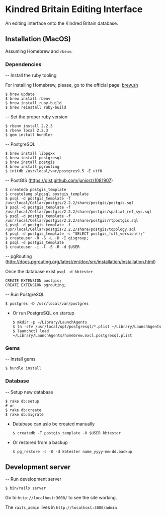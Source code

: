
# Kindred Britain Editing Interface

An editing interface onto the Kindred Britain database.

## Installation (MacOS)
Assuming Homebrew and `rbenv`.

### Dependencies

-- Install the ruby tooling

For installing Homebrew, please, go to the official page: [brew.sh](http://brew.sh/)

```
$ brew update
$ brew install rbenv
$ brew install ruby-build
$ brew reinstall ruby-build
```

-- Set the proper ruby version

```
$ rbenv install 2.2.3
$ rbenv local 2.2.3
$ gem install bundler
```

-- PostgreSQL

```
$ brew install libpqxx
$ brew install postgresql
$ brew install postgis
$ brew install pgrouting
$ initdb /usr/local/var/postgres9.5 -E utf8
```

-- PostGIS (https://gist.github.com/juniorz/1081907)

```
$ createdb postgis_template
$ createlang plpgsql postgis_template
$ psql -d postgis_template -f /usr/local/Cellar/postgis/2.2.2/share/postgis/postgis.sql
$ psql -d postgis_template -f /usr/local/Cellar/postgis/2.2.2/share/postgis/spatial_ref_sys.sql
$ psql -d postgis_template -f /usr/local/Cellar/postgis/2.2.2/share/postgis/rtpostgis.sql
$ psql -d postgis_template -f /usr/local/Cellar/postgis/2.2.2/share/postgis/topology.sql
$ psql -d postgis_template -c "SELECT postgis_full_version();"
$ createuser -R -S -L -D -I gisgroup;
$ psql -d postgis_template
$ createuser -i -l -S -R -d $USER
```

-- pgRouting (http://docs.pgrouting.org/latest/en/doc/src/installation/installation.html)

Once the database exist `psql -d kbtester`

```
CREATE EXTENSION postgis;
CREATE EXTENSION pgrouting;
```

-- Run PostgreSQL

	$ postgres -D /usr/local/var/postgres

- Or run PostgreSQL on startup

	```
	$ mkdir -p ~/Library/LaunchAgents
	$ ln -sfv /usr/local/opt/postgresql/*.plist ~/Library/LaunchAgents
	$ launchctl load ~/Library/LaunchAgents/homebrew.mxcl.postgresql.plist
	```

### Gems
-- Install gems

```
$ bundle install
```

### Database
-- Setup new database

	$ rake db:setup
	# or
	$ rake db:create
	$ rake db:migrate
	

- Database can aslo be created manually

	```
	$ createdb -T postgis_template -O $USER kbtester
	```

- Or restored from a backup

	```
	$ pg_restore -c -O -d kbtester name_yyyy-mm-dd.backup
	```

## Development server
-- Run development server

```
$ bin/rails server
```

Go to `http://localhost:3000/` to see the site working.

The `rails_admin` lives in `http://localhost:3000/admin`